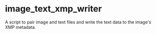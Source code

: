 # image_text_xmp_writer
A script to pair image and text files and write the text data to the image's XMP metadata.
